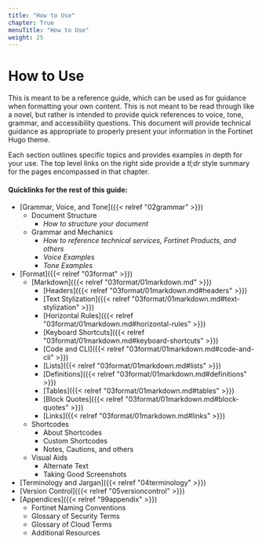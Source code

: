 ```yaml
---
title: "How to Use"
chapter: True
menuTitle: "How to Use"
weight: 25
---
```


# How to Use

This is meant to be a reference guide, which can be used as for guidance when formatting your own content. This is not meant to be read through like a novel, but rather is intended to provide quick references to voice, tone, grammar, and accessibility questions. This document will provide technical guidance as appropriate to properly present your information in the Fortinet Hugo theme.

Each section outlines specific topics and provides examples in depth for your use. The top level links on the right side provide a _tl;dr_ style summary for the pages encompassed in that chapter.

#### Quicklinks for the rest of this guide:

- [Grammar, Voice, and Tone]({{< relref "02grammar" >}})
  - Document Structure
    - _How to structure your document_
  - Grammar and Mechanics
    - _How to reference technical services, Fortinet Products, and others_
    - _Voice Examples_
    - _Tone Examples_
- [Format]({{< relref "03format" >}})
  - [Markdown]({{< relref "03format/01markdown.md" >}})
    - [Headers]({{< relref "03format/01markdown.md#headers" >}})
    - [Text Stylization]({{< relref "03format/01markdown.md#text-stylization" >}})
    - [Horizontal Rules]({{< relref "03format/01markdown.md#horizontal-rules" >}})
    - [Keyboard Shortcuts]({{< relref "03format/01markdown.md#keyboard-shortcuts" >}})
    - [Code and CLI]({{< relref "03format/01markdown.md#code-and-cli" >}})
    - [Lists]({{< relref "03format/01markdown.md#lists" >}})
    - [Definitions]({{< relref "03format/01markdown.md#definitions" >}})
    - [Tables]({{< relref "03format/01markdown.md#tables" >}})
    - [Block Quotes]({{< relref "03format/01markdown.md#block-quotes" >}})
    - [Links]({{< relref "03format/01markdown.md#links" >}})
  - Shortcodes
    - About Shortcodes
    - Custom Shortcodes
    - Notes, Cautions, and others
  - Visual Aids
    - Alternate Text
    - Taking Good Screenshots
- [Terminology and Jargan]({{< relref "04terminology" >}})
- [Version Control]({{< relref "05versioncontrol" >}})
- [Appendices]({{< relref "99appendix" >}})
  - Fortinet Naming Conventions
  - Glossary of Security Terms
  - Glossary of Cloud Terms
  - Additional Resources
  